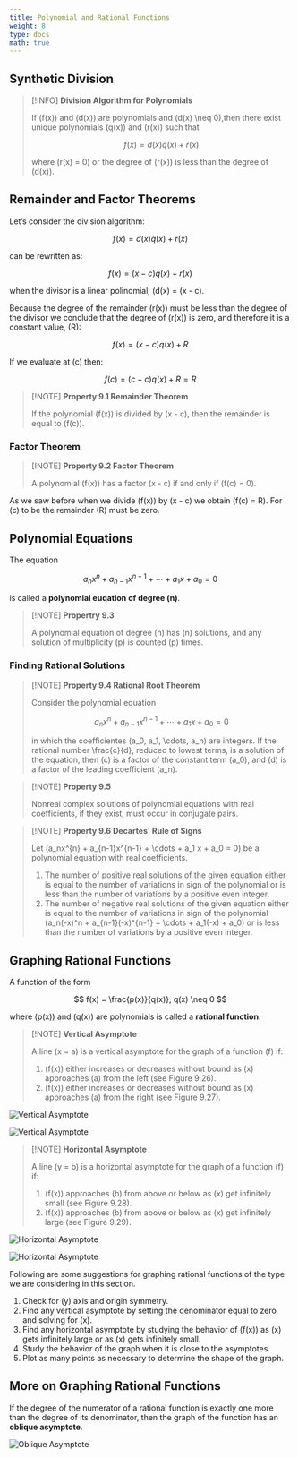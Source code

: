 ```yaml
---
title: Polynomial and Rational Functions
weight: 8
type: docs
math: true
---
```


## Synthetic Division

> [!INFO] **Division Algorithm for Polynomials**
>
> If \(f(x)\) and \(d(x)\) are polynomials and \(d(x) \neq 0\),then there exist unique polynomials \(q(x)\) and \(r(x)\) such that
>
> $$ f(x) = d(x)q(x) + r(x) $$
>
> where \(r(x) = 0\) or the degree of \(r(x)\) is less than the degree of \(d(x)\).

## Remainder and Factor Theorems

Let’s consider the division algorithm:

$$
f(x) = d(x)q(x) + r(x)
$$

can be rewritten as:

$$
f(x) = (x - c)q(x) + r(x)
$$

when the divisor is a linear polinomial, \(d(x) = (x - c\).

Because the degree of the remainder \(r(x)\) must be less than the degree of the divisor we conclude that the degree of \(r(x)\) is zero, and therefore it is a constant value, \(R\):

$$
f(x) = (x - c)q(x) + R
$$

If we evaluate at \(c\) then:

$$
f(c) = (c - c)q(x) + R = R
$$

> [!NOTE] **Property 9.1 Remainder Theorem**
>
> If the polynomial \(f(x)\) is divided by \(x - c\), then the remainder is equal to \(f(c)\).

### Factor Theorem

> [!NOTE] **Property 9.2 Factor Theorem**
>
> A polynomial \(f(x)\) has a factor \(x - c\) if and only if \(f(c) = 0\).

As we saw before when we divide \(f(x)\) by \(x - c\) we obtain \(f(c) = R\). For \(c\) to be the remainder \(R\) must be zero.

## Polynomial Equations

The equation

$$
a_nx^{n} + a_{n-1}x^{n-1} + \cdots + a_1 x + a_0 = 0
$$

is called a **polynomial euqation of degree \(n\)**.

> [!NOTE] **Propertry 9.3**
>
> A polynomial equation of degree \(n\) has \(n\) solutions, and any solution of multiplicity \(p\) is counted \(p\) times.

### Finding Rational Solutions

> [!NOTE] **Property 9.4 Rational Root Theorem**
>
> Consider the polynomial equation
>
> $$ a_nx^{n} + a_{n-1}x^{n-1} + \cdots + a_1 x + a_0 = 0 $$
>
> in which the coefficientes \(a_0, a_1, \cdots, a_n\) are integers. If the rational number \frac{c}{d}, reduced to lowest terms, is a solution of the equation, then \(c\) is a factor of the constant term \(a_0\), and \(d\) is a factor of the leading coefficient \(a_n\).

> [!NOTE] **Property 9.5**
>
> Nonreal complex solutions of polynomial equations with real coefficients, if they exist, must occur in conjugate pairs.

> [!NOTE] **Property 9.6 Decartes' Rule of Signs**
>
> Let \(a_nx^{n} + a_{n-1}x^{n-1} + \cdots + a_1 x + a_0 = 0\) be a polynomial equation with real coefficients.
>
> 1. The number of positive real solutions of the given equation either is equal to the number of variations in sign of the polynomial or is less than the number of variations by a positive even integer.
> 2. The number of negative real solutions of the given equation either is equal to the number of variations in sign of the polynomial \(a_n(-x)^n + a_{n-1}(-x)^{n-1} + \cdots + a_1(-x) + a_0\) or is less than the number of variations by a positive even integer.

## Graphing Rational Functions

A function of the form

$$
f(x) = \frac{p(x)}{q(x)}, q(x) \neq 0
$$

where \(p(x)\) and \(q(x)\) are polynomials is called a **rational function**.

> [!NOTE] **Vertical Asymptote**
>
> A line \(x = a\) is a vertical asymptote for the graph of a function \(f\) if:
>
> 1. \(f(x)\) either increases or decreases without bound as \(x\) approaches \(a\) from the left (see Figure 9.26).
> 2. \(f(x)\) either increases or decreases without bound as \(x\) approaches \(a\) from the right (see Figure 9.27).

![Vertical Asymptote](./assets/vertical_asymptote_1.png)

![Vertical Asymptote](./assets/vertical_asymptote_2.png)

> [!NOTE] **Horizontal Asymptote**
>
> A line \(y = b\) is a horizontal asymptote for the graph of a function \(f\) if:
>
> 1. \(f(x)\) approaches \(b\) from above or below as \(x\) get infinitely small (see Figure 9.28).
> 2. \(f(x)\) approaches \(b\) from above or below as \(x\) get infinitely large (see Figure 9.29).

![Horizontal Asymptote](./assets/horizontal_asymptote_1.png)

![Horizontal Asymptote](./assets/horizontal_asymptote_2.png)

Following are some suggestions for graphing rational functions of the type we are considering in this section.

1. Check for \(y\) axis and origin symmetry.
2. Find any vertical asymptote by setting the denominator equal to zero and solving for \(x\).
3. Find any horizontal asymptote by studying the behavior of \(f(x)\) as \(x\) gets infinitely large or as \(x\) gets infinitely small.
4. Study the behavior of the graph when it is close to the asymptotes.
5. Plot as many points as necessary to determine the shape of the graph.

## More on Graphing Rational Functions

If the degree of the numerator of a rational function is exactly one more than the degree of its denominator, then the graph of the function has an **oblique asymptote**.

![Oblique Asymptote](./assets/oblique_asymptote.png)
